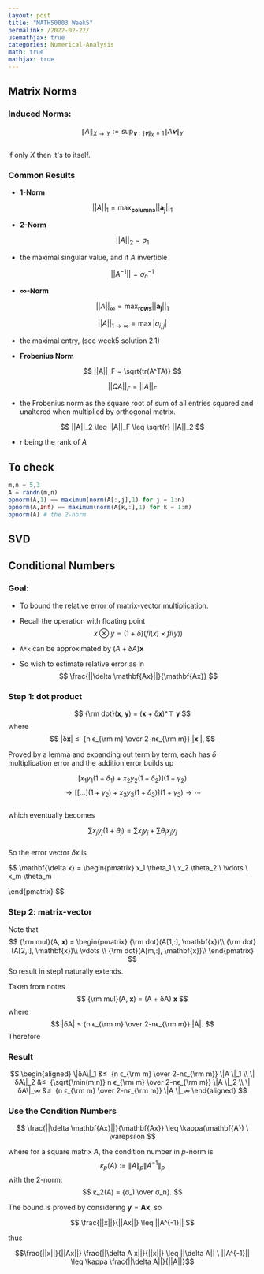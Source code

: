 ```yaml
---
layout: post
title: "MATH50003 Week5"
permalink: /2022-02-22/
usemathjax: true
categories: Numerical-Analysis
math: true
mathjax: true
---  
```


## **Matrix Norms**  

### **Induced Norms:**  

$$
\|A \|_{X → Y} := \sup_{𝐯 : \|𝐯\|_X=1} \|A 𝐯\|_Y
$$  
if only $X$ then it's to itself.  

### **Common Results**  

- **1-Norm**  
  
$$
||A||_1 = \max_{\textbf{columns}} ||\mathbf{a_j}||_1
$$

- **2-Norm**  


$$
||A||_2 = \sigma_1
$$   

- the maximal singular value, and if $A$ invertible  

$$
||A^{-1}|| = \sigma_n^{-1}
$$  

- **$\mathbf{\infty}$-Norm**    

$$
||A||_{\infty} = \max_{\textbf{rows}} ||\mathbf{a_j}||_1
$$  

$$
||A||_{1 \to \infty} = \max |a_{i,j}|
$$    

- the maximal entry, (see week5 solution 2.1)  

- **Frobenius Norm**  

$$
||A||_F = \sqrt{tr(A^TA)}
$$  

$$
||QA||_F = ||A||_F
$$   

- the Frobenius norm as the square root of sum of all entries squared and unaltered when multiplied by orthogonal matrix.  

$$
||A||_2 \leq ||A||_F \leq \sqrt{r} ||A||_2
$$    

- $r$ being the rank of $A$

## **To check**    

```julia
m,n = 5,3
A = randn(m,n)
opnorm(A,1) == maximum(norm(A[:,j],1) for j = 1:n)
opnorm(A,Inf) == maximum(norm(A[k,:],1) for k = 1:m)
opnorm(A) # the 2-norm

```  


## **SVD**


## **Conditional Numbers**

### **Goal:**  

- To bound the relative error of matrix-vector multiplication.

- Recall the operation with floating point 
$$
x \otimes y = (1+\delta)(fl(x) \times fl(y))
$$
- `A*x` can be approximated by $(A + \delta A)\mathbf{x}$

- So wish to estimate relative error as in
$$
\frac{||\delta \mathbf{Ax}||}{\mathbf{Ax}}
$$

### **Step 1: dot product**  

$$
{\rm dot}(𝐱, 𝐲) = (𝐱 + δ𝐱)^⊤ 𝐲
$$
where
$$
|δ𝐱| ≤  {n ϵ_{\rm m} \over 2-nϵ_{\rm m}} |𝐱 |,
$$  

Proved by a lemma and expanding out term by term, each has $\delta$ multiplication error and the addition error builds up  

$$
[x_1 y_1 (1+\delta_1) + x_2 y_2 (1+\delta_2)](1+\gamma_2) 
$$
$$
\to [[\dots](1+\gamma_2)+x_3 y_3 (1+\delta_3)](1+\gamma_3) \to \cdots
$$  
which eventually becomes  

$$
\sum x_j y_j (1+\theta_j) = \sum x_j y_j + \sum \theta_j x_j y_j 
$$  
So the error vector $\delta x$ is  

$$
\mathbf{\delta x} = \begin{pmatrix}
x_1 \theta_1 \\ 
x_2 \theta_2  \\
\vdots \\
x_m \theta_m

 \end{pmatrix} 
$$

### **Step 2: matrix-vector**  

Note that  
$$
{\rm mul}(A, 𝐱) = \begin{pmatrix}
{\rm dot}(A[1,:], \mathbf{x})\\
{\rm dot}(A[2,:], \mathbf{x})\\
\vdots  \\
{\rm dot}(A[m,:], \mathbf{x})\\
\end{pmatrix}
$$
So result in step1 naturally extends.  

Taken from notes
$$
{\rm mul}(A, 𝐱) = (A + δA) 𝐱
$$
where
$$
|δA| ≤ {n ϵ_{\rm m} \over 2-nϵ_{\rm m}}  |A|.
$$
Therefore
### **Result**  

$$
\begin{aligned}
\|δA\|_1 &≤  {n ϵ_{\rm m} \over 2-nϵ_{\rm m}} \|A \|_1 \\
\|δA\|_2 &≤  {\sqrt{\min(m,n)} n ϵ_{\rm m} \over 2-nϵ_{\rm m}} \|A \|_2 \\
\|δA\|_∞ &≤  {n ϵ_{\rm m} \over 2-nϵ_{\rm m}} \|A \|_∞
\end{aligned}
$$  

### **Use the Condition Numbers**  

$$
\frac{||\delta \mathbf{Ax}||}{\mathbf{Ax}} \leq \kappa(\mathbf{A}) \ \varepsilon
$$  

where for a square matrix $A$, the condition number in $p$-norm is  
$$
κ_p(A) := \| A \|_p \| A^{-1} \|_p
$$
with the $2$-norm:
$$
κ_2(A) = {σ_1 \over σ_n}.
$$  

The bound is proved by considering $\mathbf{y} = \mathbf{Ax}$, so  

$$
\frac{||x||}{||Ax||} \leq ||A^{-1}||
$$  

thus   

$$\frac{||x||}{||Ax||} \frac{||\delta A x||}{||x||} \leq ||\delta A|| \ ||A^{-1}|| \leq \kappa \frac{||\delta A||}{||A||}$$


